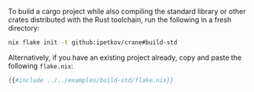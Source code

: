 To build a cargo project while also compiling the standard library or other
crates distributed with the Rust toolchain, run the following in a fresh
directory:

```sh
nix flake init -t github:ipetkov/crane#build-std
```

Alternatively, if you have an existing project already, copy and paste the
following `flake.nix`:

```nix
{{#include ../../examples/build-std/flake.nix}}
```
